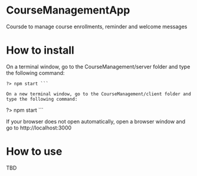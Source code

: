 # CourseManagementApp


Coursde to manage course enrollments, reminder and welcome messages

# How to install
On a terminal window, go to the CourseManagement/server folder and type the following command:
```
?> npm start ```

On a new terminal window, go to the CourseManagement/client folder and type the following command:
```
?> npm start ```

If your browser does not open automatically, open a browser window and go to http://localhost:3000

# How to use
TBD
